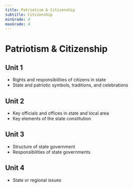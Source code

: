 ```yaml
---
title: Patriotism & Citizenship
subtitle: Citizenship
minGrade: 4
maxGrade: 4
---
```

# Patriotism & Citizenship


## Unit 1
* Rights and responsibilities of citizens in state
* State and patriotic symbols, traditions, and celebrations

## Unit 2
* Key officials and offices in state and local area
* Key elements of the state constitution

## Unit 3
* Structure of state government
* Responsibilities of state governments

## Unit 4
* State or regional issues